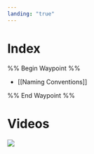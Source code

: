 ```yaml
---
landing: "true"
---
```

# Index
%% Begin Waypoint %%
- [[Naming Conventions]]

%% End Waypoint %%

# Videos
![](https://www.youtube.com/embed/pHPa7HwLkws?si=QA_mSz1wRnriqq1c)
